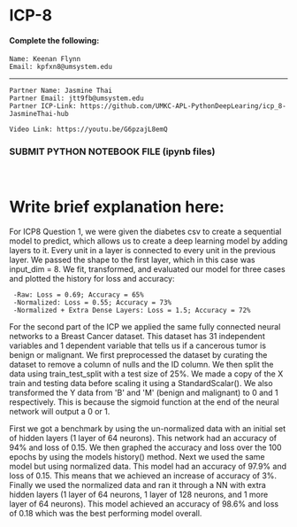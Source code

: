 # ICP-8

#### Complete the following:
```
Name: Keenan Flynn
Email: kpfxn8@umsystem.edu
```
---
```
Partner Name: Jasmine Thai
Partner Email: jtt9fb@umsystem.edu
Partner ICP-Link: https://github.com/UMKC-APL-PythonDeepLearing/icp_8-JasmineThai-hub
```

```
Video Link: https://youtu.be/G6pzajL8emQ

```
### SUBMIT PYTHON NOTEBOOK FILE (ipynb files)
<br/>
 
# Write brief explanation here:

For ICP8 Question 1, we were given the diabetes csv to create a sequential model to predict, which allows us to create a deep learning model by adding layers to it. Every unit in a layer is connected to every unit in the previous layer. We passed the shape to the first layer, which in this case was input_dim = 8. We fit, transformed, and evaluated our model for three cases and plotted the history for loss and accuracy: 

     -Raw: Loss = 0.69; Accuracy = 65%
     -Normalized: Loss = 0.55; Accuracy = 73%
     -Normalized + Extra Dense Layers: Loss = 1.5; Accuracy = 72%
     
For the second part of the ICP we applied the same fully connected neural networks to a Breast Cancer dataset. This dataset has 31 independent variables and 1 dependent variable that tells us if a cancerous tumor is benign or malignant. We first preprocessed the dataset by curating the dataset to remove a column of nulls and the ID column. We then split the data using train_test_split with a test size of 25%. We made a copy of the X train and testing data before scaling it using a StandardScalar(). We also transformed the Y data from 'B' and 'M' (benign and malignant) to 0 and 1 respectively. This is because the sigmoid function at the end of the neural network will output a 0 or 1. 

First we got a benchmark by using the un-normalized data with an initial set of hidden layers (1 layer of 64 neurons). This network had an accuracy of 94% and loss of 0.15. We then graphed the accuracy and loss over the 100 epochs by using the models history() method. Next we used the same model but using normalized data. This model had an accuracy of 97.9% and loss of 0.15. This means that we achieved an increase of accuracy of 3%. Finally we used the normalized data and ran it through a NN with extra hidden layers (1 layer of 64 neurons, 1 layer of 128 neurons, and 1 more layer of 64 neurons). This model achieved an accuracy of 98.6% and loss of 0.18 which was the best performing model overall.
